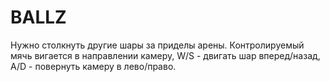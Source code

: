 # BALLZ
Нужно столкнуть другие шары за приделы арены. Контролируемый мячь вигается в направлении камеру, W/S - двигать шар вперед/назад, A/D - повернуть камеру в лево/право. 
